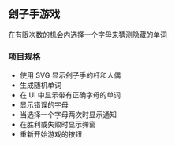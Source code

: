 ## 刽子手游戏

在有限次数的机会内选择一个字母来猜测隐藏的单词

### 项目规格

- 使用 SVG 显示刽子手的杆和人偶
- 生成随机单词
- 在 UI 中显示带有正确字母的单词
- 显示错误的字母
- 当选择一个字母两次时显示通知
- 在胜利或失败时显示弹窗
- 重新开始游戏的按钮
